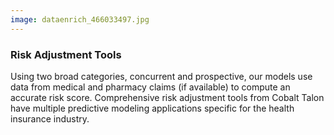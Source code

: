 ```yaml
---
image: dataenrich_466033497.jpg
---
```


### Risk Adjustment Tools

Using two broad categories, concurrent and prospective, our models use data from medical and pharmacy claims (if available) to compute an accurate risk score. Comprehensive risk adjustment tools from Cobalt Talon have multiple predictive modeling applications specific for the health insurance industry. 
